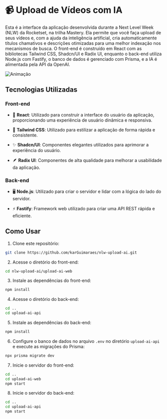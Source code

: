 # 📹 Upload de Vídeos com IA

Esta é a interface da aplicação desenvolvida durante a Next Level Week (NLW) da Rocketset, na trilha Mastery. Ela permite que você faça upload de seus vídeos e, com a ajuda da inteligência artificial, cria automaticamente títulos chamativos e descrições otimizadas para uma melhor indexação nos mecanismos de busca. O front-end é construído em React com as bibliotecas Tailwind CSS, Shadcn/UI e Radix UI, enquanto o back-end utiliza Node.js com Fastify, o banco de dados é gerenciado com Prisma, e a IA é alimentada pela API da OpenAI.

![Animação](https://github.com/karGuimaraes/nlw-upload-ai/assets/39937365/cfd24edf-66d1-4ed1-8ddf-1c92a365fc0d)

## Tecnologias Utilizadas

### Front-end

- 🚀 **React**: Utilizado para construir a interface do usuário da aplicação, proporcionando uma experiência de usuário dinâmica e responsiva.

- 🎨 **Tailwind CSS**: Utilizado para estilizar a aplicação de forma rápida e consistente.

- ✨ **Shadcn/UI**: Componentes elegantes utilizados para aprimorar a experiência do usuário.

- 🪶 **Radix UI**: Componentes de alta qualidade para melhorar a usabilidade da aplicação.

### Back-end

- 🖥️ **Node.js**: Utilizado para criar o servidor e lidar com a lógica do lado do servidor.

- ⚡ **Fastify**: Framework web utilizado para criar uma API REST rápida e eficiente.

## Como Usar

1. Clone este repositório:

```bash
git clone https://github.com/karGuimaraes/nlw-upload-ai.git
```

2. Acesse o diretório do front-end:

```bash
cd nlw-upload-ai/upload-ai-web
```

3. Instale as dependências do front-end:

```bash
npm install
```

4. Acesse o diretório do back-end:

```bash
cd ..
cd upload-ai-api
```

5. Instale as dependências do back-end:

```bash
npm install
```

6. Configure o banco de dados no arquivo `.env` no diretório `upload-ai-api` e execute as migrações do Prisma:

```bash
npx prisma migrate dev
```

7. Inicie o servidor do front-end:

```bash
cd ..
cd upload-ai-web
npm start
```

8. Inicie o servidor do back-end:

```bash
cd ..
cd upload-ai-api
npm start
```
